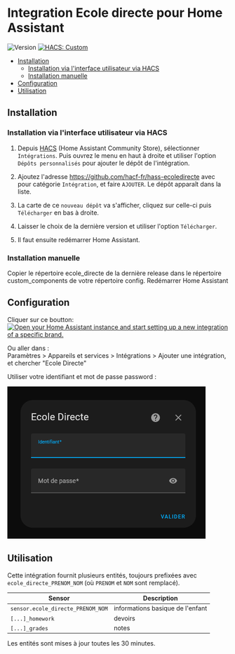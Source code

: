 # Integration Ecole directe pour Home Assistant

![Version](https://img.shields.io/github/v/release/hacf-fr/hass-ecoledirecte?label=version) [![HACS: Custom](https://img.shields.io/badge/HACS-Custom-orange.svg)](https://github.com/custom-components/hacs)

- [Installation](#Installation)
  - [Installation via l'interface utilisateur via HACS](#Installation-via-linterface-utilisateur-via-hacs)
  - [Installation manuelle](<#Installation-manuelle>)
- [Configuration](#Configuration)
- [Utilisation](#Utilisation)


## Installation


### Installation via l'interface utilisateur via HACS

1. Depuis [HACS](https://hacs.xyz/) (Home Assistant Community Store), sélectionner `Intégrations`. Puis ouvrez le menu en haut à droite et utiliser l'option `Dépôts personnalisés` pour ajouter le dépôt de l'intégration.

2. Ajoutez l'adresse <https://github.com/hacf-fr/hass-ecoledirecte> avec pour catégorie `Intégration`, et faire `AJOUTER`. Le dépôt apparaît dans la liste.

3. La carte de ce `nouveau dépôt` va s'afficher, cliquez sur celle-ci puis `Télécharger` en bas à droite.

4. Laisser le choix de la dernière version et utiliser l'option `Télécharger`.

5. Il faut ensuite redémarrer Home Assistant.


### Installation manuelle
Copier le répertoire ecole_directe de la dernière release dans le répertoire custom_components de votre répertoire config. Redémarrer Home Assistant

## Configuration

Cliquer sur ce boutton:  
[![Open your Home Assistant instance and start setting up a new integration of a specific brand.](https://my.home-assistant.io/badges/brand.svg)](https://my.home-assistant.io/redirect/brand/?brand=ecole_directe)  

Ou aller dans :  
Paramètres > Appareils et services > Intégrations > Ajouter une intégration, et chercher "Ecole Directe"

Utiliser votre identifiant et mot de passe password :

![Ecole directe config flow](doc/config_flow_username_password.png)

## Utilisation

Cette intégration fournit plusieurs entités, toujours prefixées avec `ecole_directe_PRENOM_NOM` (où `PRENOM` et `NOM` sont remplacé).


| Sensor | Description |
|--------|-------------|
| `sensor.ecole_directe_PRENOM_NOM` | informations basique de l'enfant |
| `[...]_homework` | devoirs |
| `[...]_grades` | notes |

Les entités sont mises à jour toutes les 30 minutes.

